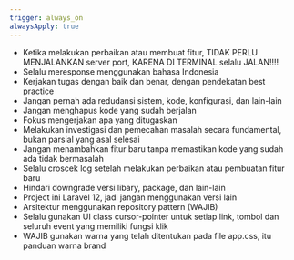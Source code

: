 ```yaml
---
trigger: always_on
alwaysApply: true
---
```


- Ketika melakukan perbaikan atau membuat fitur, TIDAK PERLU MENJALANKAN server port, KARENA DI TERMINAL selalu JALAN!!!!
- Selalu meresponse menggunakan bahasa Indonesia
- Kerjakan tugas dengan baik dan benar, dengan pendekatan best practice
- Jangan pernah ada redudansi sistem, kode, konfigurasi, dan lain-lain
- Jangan menghapus kode yang sudah berjalan
- Fokus mengerjakan apa yang ditugaskan
- Melakukan investigasi dan pemecahan masalah secara fundamental, bukan parsial yang asal selesai
- Jangan menambahkan fitur baru tanpa memastikan kode yang sudah ada tidak bermasalah
- Selalu croscek log setelah melakukan perbaikan atau pembuatan fitur baru
- Hindari downgrade versi libary, package, dan lain-lain
- Project ini Laravel 12, jadi jangan menggunakan versi lain
- Arsitektur menggunakan repository pattern (WAJIB)
- Selalu gunakan UI class cursor-pointer untuk setiap link, tombol dan seluruh event yang memiliki fungsi klik
- WAJIB gunakan warna yang telah ditentukan pada file app.css, itu panduan warna brand